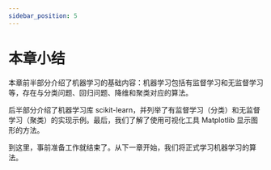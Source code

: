 ```yaml
---
sidebar_position: 5
---
```


# 本章小结

本章前半部分介绍了机器学习的基础内容：机器学习包括有监督学习和无监督学习等，存在与分类问题、回归问题、降维和聚类对应的算法。

后半部分介绍了机器学习库 scikit-learn，并列举了有监督学习（分类）和无监督学习（聚类）的实现示例。最后，我们了解了使用可视化工具 Matplotlib 显示图形的方法。

到这里，事前准备工作就结束了。从下一章开始，我们将正式学习机器学习的算法。
